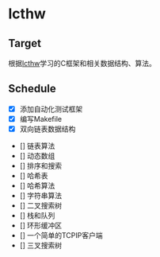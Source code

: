 # lcthw
## Target
根据[lcthw](https://github.com/zedshaw/learn-c-the-hard-way-lectures)学习的C框架和相关数据结构、算法。

## Schedule
- [x] 添加自动化测试框架
- [x] 编写Makefile
- [x] 双向链表数据结构
- [] 链表算法
- [] 动态数组
- [] 排序和搜索
- [] 哈希表
- [] 哈希算法
- [] 字符串算法
- [] 二叉搜索树
- [] 栈和队列
- [] 环形缓冲区
- [] 一个简单的TCPIP客户端
- [] 三叉搜索树